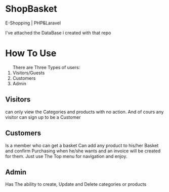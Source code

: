 # ShopBasket
E-Shopping | PHP&amp;Laravel

I've attached the DataBase i created with that repo 

# How To Use
<ol>
There are Three Types of users:
<li> Visitors/Guests </li>
<li> Customers </li>
<li> Admin </li>
</ol>

## Visitors
can only view the Categories and products with no action. And of cours any visitor can sign up to be a Customer

## Customers 
Is a member who can get a basket Can add any product to his/her Basket and confirm Purchasing when he/she wants and an invoice will be created for them. 
Just use The Top menu for navigation and enjoy.

## Admin 
Has The ability to create, Update and Delete categories or products 

